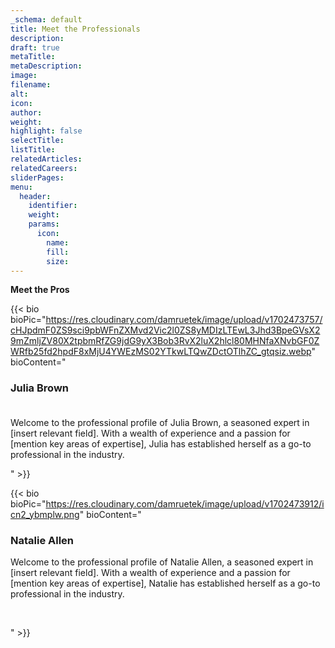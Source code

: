 ```yaml
---
_schema: default
title: Meet the Professionals
description:
draft: true
metaTitle:
metaDescription:
image:
filename:
alt:
icon:
author:
weight:
highlight: false
selectTitle:
listTitle:
relatedArticles:
relatedCareers:
sliderPages:
menu:
  header:
    identifier:
    weight:
    params:
      icon:
        name:
        fill:
        size:
---
```

**Meet the Pros**

{{< bio bioPic="https://res.cloudinary.com/damruetek/image/upload/v1702473757/cHJpdmF0ZS9sci9pbWFnZXMvd2Vic2l0ZS8yMDIzLTEwL3Jhd3BpeGVsX29mZmljZV80X2tpbmRfZG9jdG9yX3Bob3RvX2luX2hlcl80MHNfaXNvbGF0ZWRfb25fd2hpdF8xMjU4YWEzMS02YTkwLTQwZDctOTlhZC_gtqsiz.webp" bioContent="<h3>Julia Brown<br />​​​​​</h3><p>Welcome to the professional profile of Julia Brown, a seasoned expert in [insert relevant field]. With a wealth of experience and a passion for [mention key areas of expertise], Julia has established herself as a go-to professional in the industry.</p>" >}}

{{< bio bioPic="https://res.cloudinary.com/damruetek/image/upload/v1702473912/icn2_ybmplw.png" bioContent="<h3>Natalie Allen</h3><p>Welcome to the professional profile of Natalie Allen, a seasoned expert in [insert relevant field]. With a wealth of experience and a passion for [mention key areas of expertise], Natalie has established herself as a go-to professional in the industry.</p><p> </p>" >}}